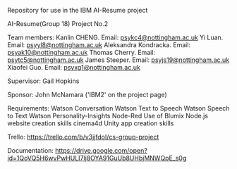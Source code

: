 Repository for use in the IBM AI-Resume project

AI-Resume(Group 18)
Project No.2

Team members:
  Kanlin CHENG. Email: psykc4@nottingham.ac.uk
  Yi Luan. Email: psyyl8@nottingham.ac.uk
  Aleksandra Kondracka. Email: psyak10@nottingham.ac.uk
  Thomas Cherry. Email: psytc5@nottingham.ac.uk
  James Steeper. Email: psyjs19@nottingham.ac.uk
  Xiaofei Guo. Email: psyxg1@nottingham.ac.uk
  
Supervisor:
  Gail Hopkins
  
Sponsor:
  John McNamara ('IBM2' on the project page)
  
Requirements:
  Watson Conversation
  Watson Text to Speech
  Watson Speech to Text
  Watson Personality-Insights
  Node-Red
  Use of Blumix
  Node.js
  website creation skills
  cinema4d
  Unity
  app creation skills
  
Trello:
  https://trello.com/b/v3jjfdoI/cs-group-project

Documentation:
  https://drive.google.com/open?id=1QoVQ5H6wvPwHULI7lj8OYA91GuUb8UHbjMNWQpE_s0g
